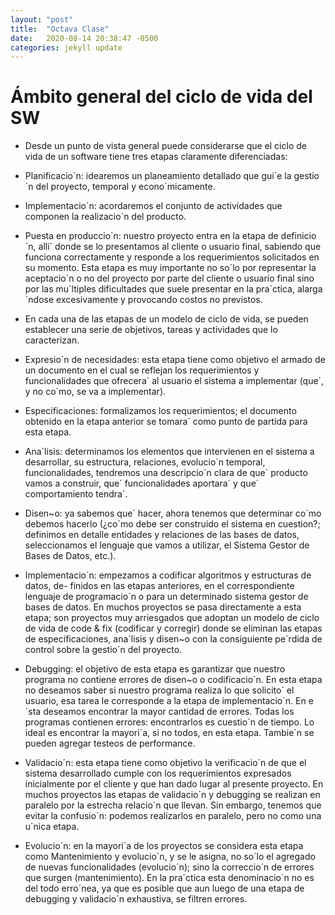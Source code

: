 ```yaml
---
layout: "post"
title:  "Octava Clase"
date:   2020-08-14 20:38:47 -0500
categories: jekyll update
---
```


# Ámbito general del ciclo de vida del SW

* Desde un punto de vista general puede considerarse que el ciclo de vida de un software tiene tres etapas claramente diferenciadas:

* Planificacio´n: idearemos un planeamiento detallado que gui´e la gestio´n del proyecto, temporal y econo´micamente.
* Implementacio´n: acordaremos el conjunto de actividades que componen la realizacio´n del producto.
* Puesta en produccio´n: nuestro proyecto entra en la etapa de definicio´n, alli´ donde se lo presentamos al cliente o usuario final, sabiendo que funciona correctamente y responde a los requerimientos solicitados en su momento. Esta etapa es muy importante no so´lo por representar la aceptacio´n o no del proyecto por parte del cliente o usuario final sino por las mu´ltiples dificultades que suele presentar en la pra´ctica, alarga´ndose excesivamente y provocando costos no previstos.
* En cada una de las etapas de un modelo de ciclo de vida, se pueden establecer una serie de objetivos, tareas y actividades que lo caracterizan.
* Expresio´n de necesidades: esta etapa tiene como objetivo el armado de un documento en el cual se reflejan los requerimientos y funcionalidades que ofrecera´ al usuario el sistema a implementar (que´, y no co´mo, se va a implementar).
* Especificaciones: formalizamos los requerimientos; el documento obtenido en la etapa anterior se tomara´ como punto de partida para esta etapa.
* Ana´lisis: determinamos los elementos que intervienen en el sistema a desarrollar, su estructura, relaciones, evolucio´n temporal, funcionalidades, tendremos una descripcio´n clara de que´ producto vamos a construir, que´ funcionalidades aportara´ y que´ comportamiento tendra´.
* Disen~o: ya sabemos que´ hacer, ahora tenemos que determinar co´mo debemos hacerlo (¿co´mo debe ser construido el sistema en cuestion?; definimos en detalle entidades y relaciones de las bases de datos, seleccionamos el lenguaje que vamos a utilizar, el Sistema Gestor de Bases de Datos, etc.).
* Implementacio´n: empezamos a codificar algoritmos y estructuras de datos, de- finidos en las etapas anteriores, en el correspondiente lenguaje de programacio´n o para un determinado sistema gestor de bases de datos. En muchos proyectos se pasa directamente a esta etapa; son proyectos muy arriesgados que adoptan un modelo de ciclo de vida de code & fix (codificar y corregir) donde se eliminan las etapas de especificaciones, ana´lisis y disen~o con la consiguiente pe´rdida de control sobre la gestio´n del proyecto.
* Debugging: el objetivo de esta etapa es garantizar que nuestro programa no contiene errores de disen~o o codificacio´n. En esta etapa no deseamos saber si nuestro programa realiza lo que solicito´ el usuario, esa tarea le corresponde a la etapa de implementacio´n. En e´sta deseamos encontrar la mayor cantidad de errores. Todas los programas contienen errores: encontrarlos es cuestio´n de tiempo. Lo ideal es encontrar la mayori´a, si no todos, en esta etapa. Tambie´n se pueden agregar testeos de performance.
* Validacio´n: esta etapa tiene como objetivo la verificacio´n de que el sistema desarrollado cumple con los requerimientos expresados inicialmente por el cliente y que han dado lugar al presente proyecto. En muchos proyectos las etapas de validacio´n y debugging se realizan en paralelo por la estrecha relacio´n que llevan. Sin embargo, tenemos que evitar la confusio´n: podemos realizarlos en paralelo, pero no como una u´nica etapa.
* Evolucio´n: en la mayori´a de los proyectos se considera esta etapa como Mantenimiento y evolucio´n, y se le asigna, no so´lo el agregado de nuevas funcionalidades (evolucio´n); sino la correccio´n de errores que surgen (mantenimiento). En la pra´ctica esta denominacio´n no es del todo erro´nea, ya que es posible que aun luego de una etapa de debugging y validacio´n exhaustiva, se filtren errores.

